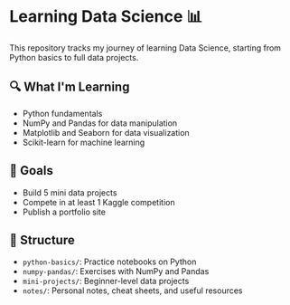 # Learning Data Science 📊

This repository tracks my journey of learning Data Science, starting from Python basics to full data projects.

## 🔍 What I'm Learning
- Python fundamentals
- NumPy and Pandas for data manipulation
- Matplotlib and Seaborn for data visualization
- Scikit-learn for machine learning

## 🧠 Goals
- Build 5 mini data projects
- Compete in at least 1 Kaggle competition
- Publish a portfolio site

## 📁 Structure
- `python-basics/`: Practice notebooks on Python
- `numpy-pandas/`: Exercises with NumPy and Pandas
- `mini-projects/`: Beginner-level data projects
- `notes/`: Personal notes, cheat sheets, and useful resources
